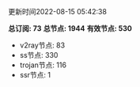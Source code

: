 更新时间2022-08-15 05:42:38

**总订阅: 73**
**总节点: 1944**
**有效节点: 530**
- v2ray节点: 83
- ss节点: 330
- trojan节点: 116
- ssr节点: 1
